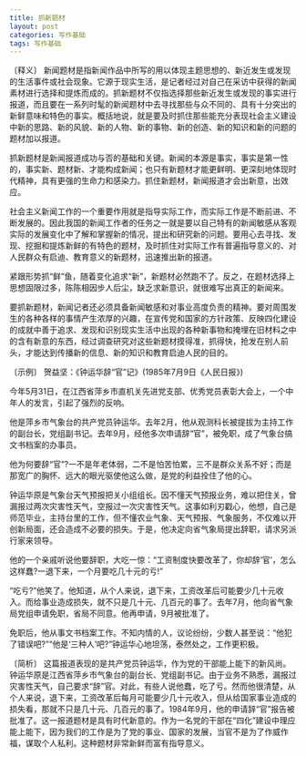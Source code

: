 ```yaml
---
title: 抓新题材
layout: post
categories: 写作基础
tags: 写作基础
---
```


〔释义〕 新闻题材是指新闻作品中所写的用以体现主题思想的、新近发生或发现的生活事件或社会现象。它源于现实生活，是记者经过对自己在采访中获得的新闻素材进行选择和提炼而成的。抓新题材不仅指选择那些新近发生或发现的事实进行报道，而且要在一系列时髦的新闻题材中去寻找那些与众不同的、具有十分突出的新鲜意味和特色的事实。概括地说，就是要及时抓住那些能充分表现社会主义建设中新的思路、新的风貌、新的人物、新的事物、新的创造、新的知识和新的问题的题材加以报道。

抓新题材是新闻报道成功与否的基础和关键。新闻的本源是事实，事实是第一性的，事实新、题材新、才能构成新闻；也只有新题材才能更鲜明、更深刻地体现时代精神，具有更强的生命力和感染力。抓住新题材，新闻报道才会出新意，出效应。

社会主义新闻工作的一个重要作用就是指导实际工作，而实际工作是不断前进、不断发展的。因此我国的新闻工作者的任务之一就是要以自己特有的新闻敏感从客观实际的发展变化中了解和掌握新的情况，提出和研究新的问题。要用心去寻找、发现、挖掘和提炼新鲜的有特色的题材，及时抓住对实际工作有普遍指导意义的、对人民群众有启迪、教育意义的新题材，迅速推出新的报道。

紧跟形势抓“鲜”鱼，随着变化追求“新”，新题材必然跑不了。反之，在题材选择上思想固限过多，陈陈相因步人后尘，缺乏求新意识，就很难写出真正的新闻来。

要抓新题材，新闻记者还必须具备新闻敏感和对事业高度负责的精神。要对周围发生的各种各样的事情产生浓厚的兴趣，在宣传党和国家的方针政策、反映四化建设的成就中善于追求、发现和识别现实生活中出现的各种新事物和掩埋在旧材料之中的含有新意的东西，经过调查研究对这些新题材摸得准，抓得快，抢发在别人前头，才能达到传播新的信息、新的知识和教育启迪人民的目的。

〔示例〕 贺益坚：《钟运华辞“官”记》(1985年7月9日《人民日报》)

今年5月31日，在江西省萍乡市直机关先进党支部、优秀党员表彰大会上，一个中年人的发言，引起了强烈的反响。

他是萍乡市气象台的共产党员钟运华。去年2月，他从观测科长被提拔为主持工作的副台长，党组副书记。去年9月，经他多次申请辞“官”，被免职，成了气象台搞文书档案的办事员。

他为何要辞“官”?一不是年老体弱，二不是怕苦怕累，三不是群众关系不好；而是那宽广的胸怀、远大的眼光驱使他这么做，是党的利益拴住了他的心。

钟运华原是气象台天气预报把关小组组长。因不懂天气预报业务，难以把住关，曾漏报过两次灾害性天气，空报过一次灾害性天气。这事如利刃戳心，他想，自己是师范毕业，主持台里的工作，但不懂农业气象、天气预报、气象服务，不仅难以开创新局面，还会造成不必要的损失。于是，他决定向省气象局提出辞职，请求另派行家来领导。

他的一个亲戚听说他要辞职，大吃一惊：“工资制度快要改革了，你却辞‘官’，怎么这样蠢?一退下来，一个月要吃几十元的亏!”

“吃亏?”他笑了。他知道，从个人来说，退下来，工资改革后可能要少几十元收入。而给事业造成损失，就不只是几十元、几百元的事了。去年7月，他向省气象局党组申请免职，省局不同意。他再申请，9月被批准了。

免职后，他从事文书档案工作。不知内情的人，议论纷纷，少数人甚至说：“他犯了错误吧?”“他是‘三种人’吧?”钟运华心地坦荡，泰然处之，工作更积极。

〔简析〕 这篇报道表现的是共产党员钟运华，作为党的干部能上能下的新风尚。钟运华原是江西省萍乡市气象台的副台长、党组副书记。由于业务不熟悉，漏报过灾害性天气，自己要求“辞”官。对此，有些人说他蠢，吃了亏。然而他很清楚，从个人来说，退下来，工资改革后每月可能要少几十元收入，但从给国家事业造成的损失看，那就不只是几十元、几百元的事了。1984年9月，他的申请辞“官”报告被批准了。这一报道题材是具有时代新意的。作为一名党的干部在“四化”建设中理应能上能下，因为我们的工作是为了党的事业、国家的发展，当官不是为了作威作福，谋取个人私利。这种题材非常新鲜而富有指导意义。 